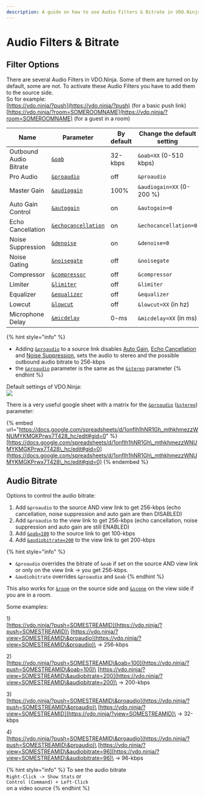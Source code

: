 ```yaml
---
description: A guide on how to use Audio Filters & Bitrate in VDO.Ninja
---
```


# Audio Filters & Bitrate

## Filter Options

There are several Audio Filters in VDO.Ninja. Some of them are turned on by default, some are not. To activate these Audio Filters you have to add them to the source side.\
So for example:\
[https://vdo.ninja/?push](https://vdo.ninja/?push) (for a basic push link)\
[https://vdo.ninja/?room=SOMEROOMNAME](https://vdo.ninja/?room=SOMEROOMNAME) (for a guest in a room)

<table><thead><tr><th width="158.25465046709974">Name</th><th width="223.45075172713555">Parameter</th><th width="150">By default</th><th>Change the default setting</th></tr></thead><tbody><tr><td>Outbound Audio Bitrate</td><td><a href="../source-settings/and-outboundaudiobitrate.md"><code>&#x26;oab</code></a></td><td>32-kbps</td><td><code>&#x26;oab=XX</code> (0-510 kbps)</td></tr><tr><td>Pro Audio</td><td><a href="../advanced-settings/audio-parameters/and-proaudio.md"><code>&#x26;proaudio</code></a></td><td>off</td><td><code>&#x26;proaudio</code></td></tr><tr><td>Master Gain</td><td><a href="../advanced-settings/audio-parameters/and-audiogain.md"><code>&#x26;audiogain</code></a></td><td>100%</td><td><code>&#x26;audiogain=XX</code> (0-200 %)</td></tr><tr><td>Auto Gain Control</td><td><a href="../source-settings/autogain.md"><code>&#x26;autogain</code></a></td><td>on</td><td><code>&#x26;autogain=0</code></td></tr><tr><td>Echo Cancellation</td><td><a href="../source-settings/aec.md"><code>&#x26;echocancellation</code></a></td><td>on</td><td><code>&#x26;echocancellation=0</code></td></tr><tr><td>Noise Suppression</td><td><a href="../source-settings/and-denoise.md"><code>&#x26;denoise</code></a></td><td>on</td><td><code>&#x26;denoise=0</code></td></tr><tr><td>Noise Gating</td><td><a href="../source-settings/noisegate.md"><code>&#x26;noisegate</code></a></td><td>off</td><td><code>&#x26;noisegate</code></td></tr><tr><td>Compressor</td><td><a href="../source-settings/and-compressor.md"><code>&#x26;compressor</code></a></td><td>off</td><td><code>&#x26;compressor</code></td></tr><tr><td>Limiter</td><td><a href="../source-settings/and-limiter.md"><code>&#x26;limiter</code></a></td><td>off</td><td><code>&#x26;limiter</code></td></tr><tr><td>Equalizer</td><td><a href="../source-settings/and-equalizer.md"><code>&#x26;equalizer</code></a></td><td>off</td><td><code>&#x26;equalizer</code></td></tr><tr><td>Lowcut</td><td><a href="../source-settings/lowcut.md"><code>&#x26;lowcut</code></a></td><td>off</td><td><code>&#x26;lowcut=XX</code> (in hz)</td></tr><tr><td>Microphone Delay</td><td><a href="../source-settings/and-micdelay.md"><code>&#x26;micdelay</code></a></td><td>0-ms</td><td><code>&#x26;micdelay=XX</code> (in ms)</td></tr></tbody></table>

{% hint style="info" %}
* Adding [`&proaudio`](../advanced-settings/audio-parameters/and-proaudio.md) to a source link disables [Auto Gain](../source-settings/autogain.md), [Echo Cancellation](../source-settings/aec.md) and [Noise Suppression](../source-settings/and-denoise.md), sets the audio to stereo and the possible outbound audio bitrate to 256-kbps
* the [`&proaudio`](../advanced-settings/audio-parameters/and-proaudio.md) parameter is the same as the [`&stereo`](../general-settings/stereo.md) parameter
{% endhint %}

Default settings of VDO.Ninja:\
![](<../.gitbook/assets/image (109).png>)

There is a very useful google sheet with a matrix for the [`&proaudio`](../advanced-settings/audio-parameters/and-proaudio.md) ([`&stereo`](../general-settings/stereo.md)) parameter:

{% embed url="https://docs.google.com/spreadsheets/d/1onfIh1hNR1Gh_mthkhmezzWNUMYKMGKPrwx7T428_hc/edit#gid=0" %}
[https://docs.google.com/spreadsheets/d/1onfIh1hNR1Gh\_mthkhmezzWNUMYKMGKPrwx7T428\_hc/edit#gid=0](https://docs.google.com/spreadsheets/d/1onfIh1hNR1Gh\_mthkhmezzWNUMYKMGKPrwx7T428\_hc/edit#gid=0)
{% endembed %}

## Audio Bitrate

Options to control the audio bitrate:

1. Add `&proaudio` to the source AND view link to get 256-kbps (echo cancellation, noise suppression and auto gain are then DISABLED)
2. Add `&proaudio` to the view link to get 256-kbps (echo cancellation, noise suppression and auto gain are still ENABLED)
3. Add [`&oab=100`](../source-settings/and-outboundaudiobitrate.md) to the source link to get 100-kbps
4. Add [`&audiobitrate=200`](../advanced-settings/view-parameters/audiobitrate.md) to the view link to get 200-kbps

{% hint style="info" %}
* `&proaudio` overrides the bitrate of `&oab` if set on the source AND view link or only on the view link -> you get 256-kbps.
* `&audiobitrate` overrides `&proaudio` and `&oab`
{% endhint %}

This also works for [`&room`](../general-settings/room.md) on the source side and [`&scene`](../advanced-settings/view-parameters/scene.md) on the view side if you are in a room.

Some examples:

1\)\
[https://vdo.ninja/?push=SOMESTREAMID](https://vdo.ninja/?push=SOMESTREAMID)\
[https://vdo.ninja/?view=SOMESTREAMID\&proaudio](https://vdo.ninja/?view=SOMESTREAMID\&proaudio)\
\-> 256-kbps

2\)\
[https://vdo.ninja/?push=SOMESTREAMID\&oab=100](https://vdo.ninja/?push=SOMESTREAMID\&oab=100)\
[https://vdo.ninja/?view=SOMESTREAMID\&audiobitrate=200](https://vdo.ninja/?view=SOMESTREAMID\&audiobitrate=200)\
\-> 200-kbps

3\)\
[https://vdo.ninja/?push=SOMESTREAMID\&proaudio](https://vdo.ninja/?push=SOMESTREAMID\&proaudio)\
[https://vdo.ninja/?view=SOMESTREAMID](https://vdo.ninja/?view=SOMESTREAMID)\
\-> 32-kbps

4\)\
[https://vdo.ninja/?push=SOMESTREAMID\&proaudio](https://vdo.ninja/?push=SOMESTREAMID\&proaudio)\
[https://vdo.ninja/?view=SOMESTREAMID\&audiobitrate=96](https://vdo.ninja/?view=SOMESTREAMID\&audiobitrate=96)\
\-> 96-kbps

{% hint style="info" %}
To see the audio bitrate\
`Right-Click -> Show Stats` or\
`Control (Command) + Left-Click`\
on a video source
{% endhint %}
